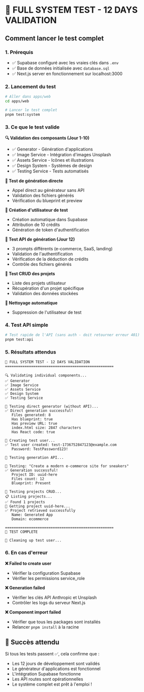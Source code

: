 # 🧪 FULL SYSTEM TEST - 12 DAYS VALIDATION

## Comment lancer le test complet

### 1. Prérequis
- ✅ Supabase configuré avec les vraies clés dans `.env`
- ✅ Base de données initialisée avec `database.sql`
- ✅ Next.js server en fonctionnement sur localhost:3000

### 2. Lancement du test

```bash
# Aller dans apps/web
cd apps/web

# Lancer le test complet
pnpm test:system
```

### 3. Ce que le test valide

**🔍 Validation des composants (Jour 1-10)**
- ✅ Generator - Génération d'applications
- ✅ Image Service - Intégration d'images Unsplash
- ✅ Assets Service - Icônes et illustrations
- ✅ Design System - Systèmes de design
- ✅ Testing Service - Tests automatisés

**🎯 Test de génération directe**
- Appel direct au générateur sans API
- Validation des fichiers générés
- Vérification du blueprint et preview

**👤 Création d'utilisateur de test**
- Création automatique dans Supabase
- Attribution de 10 crédits
- Génération de token d'authentification

**🤖 Test API de génération (Jour 12)**
- 3 prompts différents (e-commerce, SaaS, landing)
- Validation de l'authentification
- Vérification de la déduction de crédits
- Contrôle des fichiers générés

**📁 Test CRUD des projets**
- Liste des projets utilisateur
- Récupération d'un projet spécifique
- Validation des données stockées

**🧹 Nettoyage automatique**
- Suppression de l'utilisateur de test

### 4. Test API simple

```bash
# Test rapide de l'API (sans auth - doit retourner erreur 401)
pnpm test:api
```

### 5. Résultats attendus

```
🚀 FULL SYSTEM TEST - 12 DAYS VALIDATION
==================================================

🔍 Validating individual components...
✅ Generator
✅ Image Service
✅ Assets Service
✅ Design System
✅ Testing Service

🎯 Testing direct generator (without API)...
✅ Direct generation successful!
   Files generated: 8
   Has blueprint: true
   Has preview URL: true
   index.html size: 2847 characters
   Has React code: true

📧 Creating test user...
✅ Test user created: test-1736752847123@example.com
   Password: TestPassword123!

🤖 Testing generation API...

📝 Testing: "Create a modern e-commerce site for sneakers"
✅ Generation successful!
   Project ID: uuid-here
   Files count: 12
   Blueprint: Present

📁 Testing projects CRUD...
📋 Listing projects...
✅ Found 1 projects
📄 Getting project uuid-here...
✅ Project retrieved successfully
   Name: Generated App
   Domain: ecommerce

==================================================
🏁 TEST COMPLETE

🧹 Cleaning up test user...
```

### 6. En cas d'erreur

**❌ Failed to create user**
- Vérifier la configuration Supabase
- Vérifier les permissions service_role

**❌ Generation failed**
- Vérifier les clés API Anthropic et Unsplash
- Contrôler les logs du serveur Next.js

**❌ Component import failed**
- Vérifier que tous les packages sont installés
- Relancer `pnpm install` à la racine

## 🎉 Succès attendu

Si tous les tests passent ✅, cela confirme que :
- Les 12 jours de développement sont validés
- Le générateur d'applications est fonctionnel
- L'intégration Supabase fonctionne
- Les API routes sont opérationnelles
- Le système complet est prêt à l'emploi !